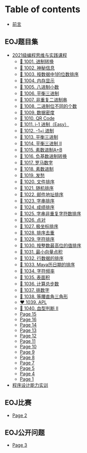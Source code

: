 # Table of contents

* [前言](README.md)

## EOJ题目集 <a href="#EOJ题目集" id="EOJ题目集"></a>

* [2021级编程思维与实践课程](EOJ题目集/2021-ji-bian-cheng-si-wei-yu-shi-jian-ke-cheng/README.md)
  * [💛 1001. 进制转换](EOJ题目集/2021-ji-bian-cheng-si-wei-yu-shi-jian-ke-cheng/1001.-jin-zhi-zhuan-huan.md)
  * [💙 1002. 神秘信息](<EOJ题目集/2021级编程思维与实践课程/1002. 神秘信息.md>)
  * [💙 1003. 按数据中1的位数排序](<EOJ题目集/2021级编程思维与实践课程/1003. 按数据中1的位数排序.md>)
  * [🧡 1004. 内存显示](<EOJ题目集/2021级编程思维与实践课程/1004. 内存显示.md>)
  * [🧡 1005. 八进制小数](<EOJ题目集/2021级编程思维与实践课程/1005. 八进制小数.md>)
  * [💚 1006. 平衡三进制](<EOJ题目集/2021级编程思维与实践课程/1006. 平衡三进制.md>)
  * [💚 1007. 非重复二进制串](<EOJ题目集/2021级编程思维与实践课程/1007. 非重复二进制串.md>)
  * [💚 1008. 二进制位不同的个数](<EOJ题目集/2021级编程思维与实践课程/1008. 二进制位不同的个数.md>)
  * [💚 1009. 数据密度](<EOJ题目集/2021级编程思维与实践课程/1009. 数据密度.md>)
  * [💚 1010. QR Code](<EOJ题目集/2021级编程思维与实践课程/1010. QR Code.md>)
  * [💚 1011. i-1 进制（Easy）](<EOJ题目集/2021级编程思维与实践课程/page-5 (2).md>)
  * [💚 1012. -1+i 进制](<EOJ题目集/2021级编程思维与实践课程/1012. -1+i 进制.md>)
  * [💚 1013. 平衡三进制](EOJ题目集/2021级编程思维与实践课程/page-1.md)
  * [💚 1014. 平衡三进制 II](<EOJ题目集/2021级编程思维与实践课程/1014. 平衡三进制 II.md>)
  * [🧡 1015. 素数进制A+B](<EOJ题目集/2021级编程思维与实践课程/1015. 素数进制A+B.md>)
  * [💙 1016. 负基数进制转换](<EOJ题目集/2021级编程思维与实践课程/1016. 负基数进制转换.md>)
  * [💚 1017. 罗马数字](<EOJ题目集/2021级编程思维与实践课程/page-12 (1).md>)
  * [🧡 1018. 素数进制](EOJ题目集/2021级编程思维与实践课程/page-13.md)
  * [💛 1019. 发愁](EOJ题目集/2021级编程思维与实践课程/page-14.md)
  * [💛 1020. 文件排序](<EOJ题目集/2021级编程思维与实践课程/page-15 (1).md>)
  * [💙 1021. 随机排序](<EOJ题目集/2021级编程思维与实践课程/page-16 (1).md>)
  * [🧡 1022. 邮件地址排序](EOJ题目集/2021级编程思维与实践课程/page-17.md)
  * [💙 1023. 字串排序](EOJ题目集/2021级编程思维与实践课程/page-9.md)
  * [💛 1024. 成绩排序](EOJ题目集/2021级编程思维与实践课程/page-8.md)
  * [💛 1025. 字串非重复字符数排序](<EOJ题目集/2021级编程思维与实践课程/page-7 (1).md>)
  * [💚 1026. 点对](<EOJ题目集/2021级编程思维与实践课程/page-6 (1).md>)
  * [💛 1027. 极坐标排序](<EOJ题目集/2021级编程思维与实践课程/page-5 (1).md>)
  * [💚 1028. 排序去重](<EOJ题目集/2021级编程思维与实践课程/page-4 (1).md>)
  * [💙 1029. 字符排序](<EOJ题目集/2021级编程思维与实践课程/1029. 字符排序.md>)
  * [💛 1030. 按整数最高位的值排序](<EOJ题目集/2021级编程思维与实践课程/1030. 按整数最高位的值排序.md>)
  * [💙 1031. 最小向量点积](EOJ题目集/2021级编程思维与实践课程/page-6.md)
  * [💙 1032. 行数据的排序](<EOJ题目集/2021级编程思维与实践课程/1032. 行数据的排序.md>)
  * [💛 1033. Maya历日期的排序](<EOJ题目集/2021级编程思维与实践课程/1033. Maya历日期的排序.md>)
  * [💚 1034. 字符频率](<EOJ题目集/2021级编程思维与实践课程/1034. 字符频率.md>)
  * [💚 1035. 表面积](<EOJ题目集/2021级编程思维与实践课程/1035. 表面积.md>)
  * [💚 1036. 计算总步数](<EOJ题目集/2021级编程思维与实践课程/1036. 计算总步数.md>)
  * [💚 1037. 挑数字](<EOJ题目集/2021级编程思维与实践课程/1037. 挑数字.md>)
  * [💚 1038. 等腰直角三角形](<EOJ题目集/2021级编程思维与实践课程/1038. 等腰直角三角形.md>)
  * [❤ 1039. APL](EOJ题目集/2021级编程思维与实践课程/1039.-apl.md)
  * [💚 1040. 血型判断 II](<EOJ题目集/2021级编程思维与实践课程/1040. 血型判断 II.md>)
  * [Page 15](EOJ题目集/2021级编程思维与实践课程/page-15.md)
  * [Page 16](EOJ题目集/2021级编程思维与实践课程/page-16.md)
  * [Page 14](<EOJ题目集/2021级编程思维与实践课程/page-14 (1).md>)
  * [Page 13](<EOJ题目集/2021级编程思维与实践课程/page-13 (1).md>)
  * [Page 12](EOJ题目集/2021级编程思维与实践课程/page-12.md)
  * [Page 11](EOJ题目集/2021级编程思维与实践课程/page-11.md)
  * [Page 10](EOJ题目集/2021级编程思维与实践课程/page-10.md)
  * [Page 9](<EOJ题目集/2021级编程思维与实践课程/page-9 (1).md>)
  * [Page 8](<EOJ题目集/2021级编程思维与实践课程/page-8 (1).md>)
  * [Page 7](EOJ题目集/2021级编程思维与实践课程/page-7.md)
  * [Page 5](EOJ题目集/2021级编程思维与实践课程/page-5.md)
  * [Page 4](EOJ题目集/2021级编程思维与实践课程/page-4.md)
  * [Page 1](<EOJ题目集/2021级编程思维与实践课程/page-1 (1).md>)
* [程序设计能力实训](EOJ题目集/程序设计能力实训.md)

## EOJ比赛

* [Page 2](EOJ比赛/page-2.md)

## EOJ公开问题

* [Page 3](EOJ公开问题/page-3.md)
